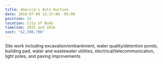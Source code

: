 ```yaml
---
title: America's Auto Auction
date: 2018-07-09 13:37:00 -05:00
position: 15
location: City of Buda
timeline: 2015 and 2016
cost: "$2,300,700"
---
```


Site work including excavation/embankment, water quality/detention ponds, building pad, water and wastewater utilities, electrical/telecommunication, light poles, and paving improvements